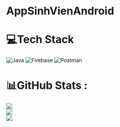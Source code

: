 # AppSinhVienAndroid

# 💻Tech Stack
![Java](https://img.shields.io/badge/java-%23ED8B00.svg?style=for-the-badge&logo=java&logoColor=white) ![Firebase](https://img.shields.io/badge/firebase-%23039BE5.svg?style=for-the-badge&logo=firebase) ![Postman](https://img.shields.io/badge/Postman-FF6C37?style=for-the-badge&logo=postman&logoColor=white)
# 📊GitHub Stats :
![](https://github-readme-stats.vercel.app/api?username=baotuyloan1&theme=radical&hide_border=false&include_all_commits=false&count_private=false)<br/>
![](https://github-readme-streak-stats.herokuapp.com/?user=baotuyloan1&theme=radical&hide_border=false)<br/>
![](https://github-readme-stats.vercel.app/api/top-langs/?username=baotuyloan1&theme=radical&hide_border=false&include_all_commits=false&count_private=false&layout=compact)
